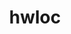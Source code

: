 ---
title: "hwloc"
layout: cache
categories: [package, v2025.07.0]
meta: {"compilers": ["apple-clang@17.0.0", "cce@18.0.0", "gcc@10.5.0", "gcc@11.1.0", "gcc@11.4.0", "gcc@12.3.0", "gcc@12.4.0", "gcc@13.2.0", "gcc@13.3.0", "gcc@7.3.1", "gcc@7.5.0", "intel-oneapi-compilers@2024.1.0", "intel-oneapi-compilers@2025.1.0"], "num_specs": 29, "num_specs_by_stack": {"aws-pcluster-neoverse_v1": 1, "aws-pcluster-x86_64_v4": 3, "build_systems": 1, "data-vis-sdk": 1, "developer-tools-aarch64-linux-gnu": 1, "developer-tools-darwin": 1, "developer-tools-x86_64_v3-linux-gnu": 1, "e4s": 4, "e4s-cray-rhel": 1, "e4s-neoverse-v2": 3, "e4s-oneapi": 1, "e4s-rocm-external": 1, "hep": 1, "ml-darwin-aarch64-mps": 1, "ml-linux-aarch64-cpu": 1, "ml-linux-aarch64-cuda": 1, "ml-linux-x86_64-cpu": 1, "ml-linux-x86_64-cuda": 1, "ml-linux-x86_64-rocm": 1, "radiuss": 2, "radiuss-aws": 2, "radiuss-aws-aarch64": 2, "root": 29, "tutorial": 2}, "oss": ["amzn2", "centos7", "rhel8", "sequoia", "ubuntu18.04", "ubuntu20.04", "ubuntu22.04", "ubuntu24.04"], "platforms": ["darwin", "linux"], "stacks": ["aws-pcluster-neoverse_v1", "aws-pcluster-x86_64_v4", "build_systems", "data-vis-sdk", "developer-tools-aarch64-linux-gnu", "developer-tools-darwin", "developer-tools-x86_64_v3-linux-gnu", "e4s", "e4s-cray-rhel", "e4s-neoverse-v2", "e4s-oneapi", "e4s-rocm-external", "hep", "ml-darwin-aarch64-mps", "ml-linux-aarch64-cpu", "ml-linux-aarch64-cuda", "ml-linux-x86_64-cpu", "ml-linux-x86_64-cuda", "ml-linux-x86_64-rocm", "radiuss", "radiuss-aws", "radiuss-aws-aarch64", "root", "tutorial"], "targets": ["aarch64", "neoverse_v1", "neoverse_v2", "x86_64_v3", "x86_64_v4"], "versions": ["2.11.1"]}
spec_details: [{"compiler": "gcc@7.5.0", "hash": "2soyx4nxkthbau4kqb7p4ihel4xc27bc", "os": "ubuntu18.04", "platform": "linux", "size": "-", "stacks": ["build_systems", "radiuss", "root"], "target": "x86_64_v3", "variants": ["build_system=autotools", "~cairo", "~cuda", "~gl", "~level_zero", "libs:=shared,static", "~libudev", "+libxml2", "~nvml", "~opencl", "+pci", "~rocm"], "versions": ["2.11.1"]}, {"compiler": "intel-oneapi-compilers@2024.1.0", "hash": "3ozyqkdyq54b6zr2ridsd5pbptzmahcx", "os": "amzn2", "platform": "linux", "size": "-", "stacks": ["aws-pcluster-x86_64_v4", "root"], "target": "x86_64_v3", "variants": ["build_system=autotools", "~cairo", "~cuda", "~gl", "~level_zero", "libs:=shared,static", "~libudev", "+libxml2", "~nvml", "~opencl", "+pci", "~rocm"], "versions": ["2.11.1"]}, {"compiler": "gcc@12.3.0", "hash": "4msov7bgjnucyftueopdlxpsxtpfjvvw", "os": "ubuntu22.04", "platform": "linux", "size": "-", "stacks": ["root", "tutorial"], "target": "x86_64_v3", "variants": ["build_system=autotools", "~cairo", "~cuda", "~gl", "~level_zero", "libs:=shared,static", "~libudev", "+libxml2", "~nvml", "~opencl", "+pci", "~rocm"], "versions": ["2.11.1"]}, {"compiler": "intel-oneapi-compilers@2024.1.0", "hash": "4zkwrc73nkpjn4bp4p5wdad6ko7c7ad2", "os": "amzn2", "platform": "linux", "size": "-", "stacks": ["aws-pcluster-x86_64_v4", "root"], "target": "x86_64_v3", "variants": ["build_system=autotools", "~cairo", "~cuda", "~gl", "~level_zero", "libs:=shared,static", "~libudev", "+libxml2", "~nvml", "~opencl", "+pci", "~rocm"], "versions": ["2.11.1"]}, {"compiler": "gcc@11.4.0", "hash": "6l3ssescnlrpf2bq2kfmrdmwwpnxvrnw", "os": "ubuntu22.04", "platform": "linux", "size": "-", "stacks": ["e4s-neoverse-v2", "root"], "target": "neoverse_v2", "variants": ["build_system=autotools", "~cairo", "~cuda", "~gl", "~level_zero", "libs:=shared,static", "~libudev", "+libxml2", "~nvml", "~opencl", "+pci", "~rocm"], "versions": ["2.11.1"]}, {"compiler": "gcc@13.3.0", "hash": "7wxh77bynj55b257bmb66mvgxavdy3ns", "os": "rhel8", "platform": "linux", "size": "-", "stacks": ["developer-tools-aarch64-linux-gnu", "root"], "target": "aarch64", "variants": ["build_system=autotools", "~cairo", "~cuda", "~gl", "~level_zero", "libs:=shared,static", "~libudev", "+libxml2", "~nvml", "~opencl", "+pci", "~rocm"], "versions": ["2.11.1"]}, {"compiler": "gcc@11.4.0", "hash": "7xdoldi3k2najke6z7r3vfruo7gfh4mp", "os": "ubuntu22.04", "platform": "linux", "size": "-", "stacks": ["e4s-neoverse-v2", "root"], "target": "neoverse_v2", "variants": ["build_system=autotools", "~cairo", "~cuda", "~gl", "~level_zero", "libs:=shared,static", "~libudev", "+libxml2", "~nvml", "~opencl", "+pci", "~rocm"], "versions": ["2.11.1"]}, {"compiler": "gcc@7.3.1", "hash": "a55ce7q5kmgw23lbsive74erlka4zdq7", "os": "amzn2", "platform": "linux", "size": "-", "stacks": ["radiuss-aws", "root"], "target": "x86_64_v3", "variants": ["build_system=autotools", "~cairo", "~cuda", "~gl", "~level_zero", "libs:=shared,static", "~libudev", "+libxml2", "~nvml", "~opencl", "+pci", "~rocm"], "versions": ["2.11.1"]}, {"compiler": "gcc@7.5.0", "hash": "cbtzlgonbcu5qs3twcbyj5zg2n2l76kt", "os": "ubuntu18.04", "platform": "linux", "size": "-", "stacks": ["radiuss", "root"], "target": "x86_64_v3", "variants": ["build_system=autotools", "~cairo", "~cuda", "~gl", "~level_zero", "libs:=shared,static", "~libudev", "+libxml2", "~nvml", "~opencl", "+pci", "~rocm"], "versions": ["2.11.1"]}, {"compiler": "cce@18.0.0", "hash": "cyyuurnnowed2yhce3covdv2uywaoq7n", "os": "rhel8", "platform": "linux", "size": "-", "stacks": ["e4s-cray-rhel", "root"], "target": "x86_64_v3", "variants": ["build_system=autotools", "~cairo", "~cuda", "~gl", "~level_zero", "libs:=shared,static", "~libudev", "+libxml2", "~nvml", "~opencl", "+pci", "~rocm"], "versions": ["2.11.1"]}, {"compiler": "gcc@7.3.1", "hash": "fafoumlufmya53jx2jdadayca7qotw2c", "os": "amzn2", "platform": "linux", "size": "-", "stacks": ["radiuss-aws-aarch64", "root"], "target": "aarch64", "variants": ["build_system=autotools", "~cairo", "~cuda", "~gl", "~level_zero", "libs:=shared,static", "~libudev", "+libxml2", "~nvml", "~opencl", "+pci", "~rocm"], "versions": ["2.11.1"]}, {"compiler": "gcc@10.5.0", "hash": "g37p6rbcbo7p6wukse6l7duyoi35pb5k", "os": "centos7", "platform": "linux", "size": "-", "stacks": ["developer-tools-x86_64_v3-linux-gnu", "root"], "target": "x86_64_v3", "variants": ["build_system=autotools", "~cairo", "~cuda", "~gl", "~level_zero", "libs:=shared,static", "~libudev", "+libxml2", "~nvml", "~opencl", "+pci", "~rocm"], "versions": ["2.11.1"]}, {"compiler": "intel-oneapi-compilers@2025.1.0", "hash": "i3h5rw4vbqygaoxjakmdu47wxhtn2c4x", "os": "ubuntu22.04", "platform": "linux", "size": "-", "stacks": ["e4s-oneapi", "root"], "target": "x86_64_v3", "variants": ["build_system=autotools", "~cairo", "~cuda", "~gl", "~level_zero", "libs:=shared,static", "~libudev", "+libxml2", "~nvml", "~opencl", "+pci", "~rocm"], "versions": ["2.11.1"]}, {"compiler": "gcc@13.2.0", "hash": "j67gf4dwukmevuziiqwl42ka5vwbfmxm", "os": "ubuntu24.04", "platform": "linux", "size": "-", "stacks": ["ml-linux-x86_64-rocm", "root"], "target": "x86_64_v3", "variants": ["amdgpu_target:=gfx90a", "build_system=autotools", "~cairo", "~cuda", "~gl", "~level_zero", "libs:=shared,static", "~libudev", "+libxml2", "~nvml", "~opencl", "+pci", "+rocm"], "versions": ["2.11.1"]}, {"compiler": "gcc@13.2.0", "hash": "jaf3q6emexwexym5sfwb2lfxrb6hjhnj", "os": "ubuntu24.04", "platform": "linux", "size": "-", "stacks": ["ml-linux-x86_64-cuda", "root"], "target": "x86_64_v3", "variants": ["build_system=autotools", "~cairo", "+cuda", "cuda_arch:=80", "~gl", "~level_zero", "libs:=shared,static", "~libudev", "+libxml2", "~nvml", "~opencl", "+pci", "~rocm"], "versions": ["2.11.1"]}, {"compiler": "gcc@11.4.0", "hash": "jhcvb6nk7guze7u7zojqrp5oxovharww", "os": "ubuntu22.04", "platform": "linux", "size": "-", "stacks": ["e4s", "e4s-rocm-external", "hep", "root", "tutorial"], "target": "x86_64_v3", "variants": ["build_system=autotools", "~cairo", "~cuda", "~gl", "~level_zero", "libs:=shared,static", "~libudev", "+libxml2", "~nvml", "~opencl", "+pci", "~rocm"], "versions": ["2.11.1"]}, {"compiler": "gcc@7.3.1", "hash": "jynoitrhlw6euulatsbmxyeolrfxezkx", "os": "amzn2", "platform": "linux", "size": "-", "stacks": ["radiuss-aws-aarch64", "root"], "target": "aarch64", "variants": ["build_system=autotools", "~cairo", "~cuda", "~gl", "~level_zero", "libs:=shared,static", "~libudev", "+libxml2", "~nvml", "~opencl", "+pci", "~rocm"], "versions": ["2.11.1"]}, {"compiler": "gcc@11.4.0", "hash": "k5ej3birj2t52tddaoln7fwmtoq4jjpo", "os": "ubuntu22.04", "platform": "linux", "size": "-", "stacks": ["e4s-neoverse-v2", "root"], "target": "neoverse_v2", "variants": ["build_system=autotools", "~cairo", "+cuda", "cuda_arch:=none", "~gl", "~level_zero", "libs:=shared,static", "~libudev", "+libxml2", "~nvml", "~opencl", "+pci", "~rocm"], "versions": ["2.11.1"]}, {"compiler": "gcc@12.4.0", "hash": "miuk6pzk4moklib7gbasjehgoy6vrfyk", "os": "amzn2", "platform": "linux", "size": "-", "stacks": ["aws-pcluster-neoverse_v1", "root"], "target": "neoverse_v1", "variants": ["build_system=autotools", "~cairo", "~cuda", "~gl", "~level_zero", "libs:=shared,static", "~libudev", "+libxml2", "~nvml", "~opencl", "+pci", "~rocm"], "versions": ["2.11.1"]}, {"compiler": "gcc@11.4.0", "hash": "mjlyg5naholxmgnc6lj2xmkjhu63gso4", "os": "ubuntu22.04", "platform": "linux", "size": "-", "stacks": ["e4s", "root"], "target": "x86_64_v3", "variants": ["build_system=autotools", "~cairo", "~cuda", "~gl", "~level_zero", "libs:=shared,static", "~libudev", "+libxml2", "~nvml", "~opencl", "+pci", "~rocm"], "versions": ["2.11.1"]}, {"compiler": "apple-clang@17.0.0", "hash": "nfheydoepixpfxvxirabr3sy5aublu2f", "os": "sequoia", "platform": "darwin", "size": "-", "stacks": ["developer-tools-darwin", "ml-darwin-aarch64-mps", "root"], "target": "aarch64", "variants": ["build_system=autotools", "~cairo", "~cuda", "~gl", "~level_zero", "libs:=shared,static", "~libudev", "+libxml2", "~nvml", "~opencl", "~pci", "~rocm"], "versions": ["2.11.1"]}, {"compiler": "gcc@13.2.0", "hash": "nk43som2mu2u5itddkyruj4zuai6vwr2", "os": "ubuntu24.04", "platform": "linux", "size": "-", "stacks": ["ml-linux-aarch64-cuda", "root"], "target": "aarch64", "variants": ["build_system=autotools", "~cairo", "+cuda", "cuda_arch:=80", "~gl", "~level_zero", "libs:=shared,static", "~libudev", "+libxml2", "~nvml", "~opencl", "+pci", "~rocm"], "versions": ["2.11.1"]}, {"compiler": "gcc@13.2.0", "hash": "nwzulx3evbip3kvdpy5crzt2x3tnl77t", "os": "ubuntu24.04", "platform": "linux", "size": "-", "stacks": ["ml-linux-aarch64-cpu", "root"], "target": "aarch64", "variants": ["build_system=autotools", "~cairo", "~cuda", "~gl", "~level_zero", "libs:=shared,static", "~libudev", "+libxml2", "~nvml", "~opencl", "+pci", "~rocm"], "versions": ["2.11.1"]}, {"compiler": "gcc@11.4.0", "hash": "okwcnkwv244csfv2bxxxhjyqvu5ewana", "os": "ubuntu22.04", "platform": "linux", "size": "-", "stacks": ["e4s", "root"], "target": "x86_64_v3", "variants": ["build_system=autotools", "~cairo", "+cuda", "cuda_arch:=none", "~gl", "~level_zero", "libs:=shared,static", "~libudev", "+libxml2", "~nvml", "~opencl", "+pci", "~rocm"], "versions": ["2.11.1"]}, {"compiler": "gcc@11.1.0", "hash": "te7a7klijwsjrjoknud4c3vhfiz6oi24", "os": "ubuntu20.04", "platform": "linux", "size": "-", "stacks": ["data-vis-sdk", "root"], "target": "x86_64_v3", "variants": ["build_system=autotools", "~cairo", "~cuda", "~gl", "~level_zero", "libs:=shared,static", "~libudev", "+libxml2", "~nvml", "~opencl", "+pci", "~rocm"], "versions": ["2.11.1"]}, {"compiler": "gcc@13.2.0", "hash": "vkavkzbagjvvwkflzjlk5cuswualpd6b", "os": "ubuntu24.04", "platform": "linux", "size": "-", "stacks": ["ml-linux-x86_64-cpu", "root"], "target": "x86_64_v3", "variants": ["build_system=autotools", "~cairo", "~cuda", "~gl", "~level_zero", "libs:=shared,static", "~libudev", "+libxml2", "~nvml", "~opencl", "+pci", "~rocm"], "versions": ["2.11.1"]}, {"compiler": "intel-oneapi-compilers@2024.1.0", "hash": "x24drvha666j3572jsws22fudcbtcgvt", "os": "amzn2", "platform": "linux", "size": "-", "stacks": ["aws-pcluster-x86_64_v4", "root"], "target": "x86_64_v4", "variants": ["build_system=autotools", "~cairo", "~cuda", "~gl", "~level_zero", "libs:=shared,static", "~libudev", "+libxml2", "~nvml", "~opencl", "+pci", "~rocm"], "versions": ["2.11.1"]}, {"compiler": "gcc@11.4.0", "hash": "z3kl7eoldmxqhlg72unaed5xvvu3f2mw", "os": "ubuntu22.04", "platform": "linux", "size": "-", "stacks": ["e4s", "root"], "target": "x86_64_v3", "variants": ["build_system=autotools", "~cairo", "+cuda", "cuda_arch:=none", "~gl", "~level_zero", "libs:=shared,static", "~libudev", "+libxml2", "~nvml", "~opencl", "+pci", "~rocm"], "versions": ["2.11.1"]}, {"compiler": "gcc@7.3.1", "hash": "zvbxoyugzdu2ewgoh57ba6zaws3jsium", "os": "amzn2", "platform": "linux", "size": "-", "stacks": ["radiuss-aws", "root"], "target": "x86_64_v3", "variants": ["build_system=autotools", "~cairo", "~cuda", "~gl", "~level_zero", "libs:=shared,static", "~libudev", "+libxml2", "~nvml", "~opencl", "+pci", "~rocm"], "versions": ["2.11.1"]}]
---